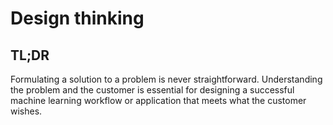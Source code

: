 # Design thinking

## TL;DR

Formulating a solution to a problem is never straightforward. Understanding the
problem and the customer is essential for designing a successful machine
learning workflow or application that meets what the customer wishes.
